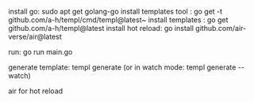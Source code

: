 install go: sudo apt get golang-go
install templates tool : go get -t github.com/a-h/templ/cmd/templ@latest~
install templates : go get github.com/a-h/templ@latest
install hot reload: go install github.com/air-verse/air@latest

run: go run main.go

generate template: templ generate (or in watch mode: templ generate --watch)

air for hot reload